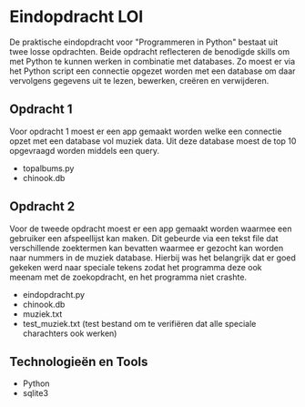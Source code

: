 # Eindopdracht LOI
De praktische eindopdracht voor "Programmeren in Python" bestaat uit twee losse opdrachten. Beide opdracht reflecteren de benodigde skills om met Python te kunnen werken in combinatie met databases. Zo moest er via het Python script een connectie opgezet worden met een database om daar vervolgens gegevens uit te lezen, bewerken, creëren en verwijderen.

## Opdracht 1
Voor opdracht 1 moest er een app gemaakt worden welke een connectie opzet met een database vol muziek data. Uit deze database moest de top 10 opgevraagd worden middels een query.  

- topalbums.py
- chinook.db

## Opdracht 2
Voor de tweede opdracht moest er een app gemaakt worden waarmee een gebruiker een afspeellijst kan maken. Dit gebeurde via een tekst file dat verschillende zoektermen kan bevatten waarmee er gezocht kan worden naar nummers in de muziek database. Hierbij was het belangrijk dat er goed gekeken werd naar speciale tekens zodat het programma deze ook meenam met de zoekopdracht, en het programma niet crashte.

- eindopdracht.py
- chinook.db
- muziek.txt
- test_muziek.txt (test bestand om te verifiëren dat alle speciale charachters ook werken) 

## Technologieën en Tools
- Python
- sqlite3
